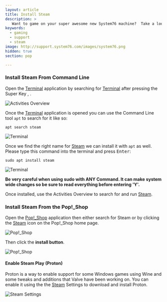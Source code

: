 ```yaml
---
layout: article
title: Install Steam
description: >
   Want to game on your super awesome new System76 machine?  Take a look at these instructions to install Steam, a marketplace for hundreds of Linux games.
keywords:
  - gaming
  - support
  - steam
image: http://support.system76.com/images/system76.png
hidden: true
section: pop

---
```


### Install Steam From Command Line

Open the <u>Terminal</u> application by searching for <u>Terminal</u> after pressing the Super Key <kbd><i class="fl-ubuntu"></i></kbd>, <kbd><span class="fl-pop-key"></span></kbd>.

![Activities Overview](/images/steam/search.png)

Once the <u>Terminal</u> application is opened you can use the Command Line tool `apt` to search for it like so:

```
apt search steam
```

![Terminal](/images/steam/steam1.png)

Once we find the right name for <u>Steam</u> we can install it with `apt` as well. Please type this command into the terminal and press <kbd>Enter</kbd>:

```
sudo apt install steam
```

![Terminal](/images/steam/steam2.png)

**Be very careful when using sudo with ANY Command. It can make system wide changes so be sure to read everything before entering 'Y'.**

Once installed, use the Activities Overview to search for and run <u>Steam</u>.

### Install Steam From the Pop!_Shop

Open the <u>Pop!_Shop</u> application then either search for Steam or by clicking the <u>Steam</u> icon on the Pop!_Shop home page. 

![Pop!_Shop](/images/steam/pop_shop1.png)

Then click the **install button**.

![Pop!_Shop](/images/steam/pop_shop2.png)

#### Enable Steam Play (Proton)

Proton is a way to enable support for some Windows games using Wine and some tweaks and additions that Valve have been working on. You can enable it using the the <u>Steam</u> Settings to download and install Proton.

![Steam Settings](/images/steam/enable-steam-play_proton.png)
